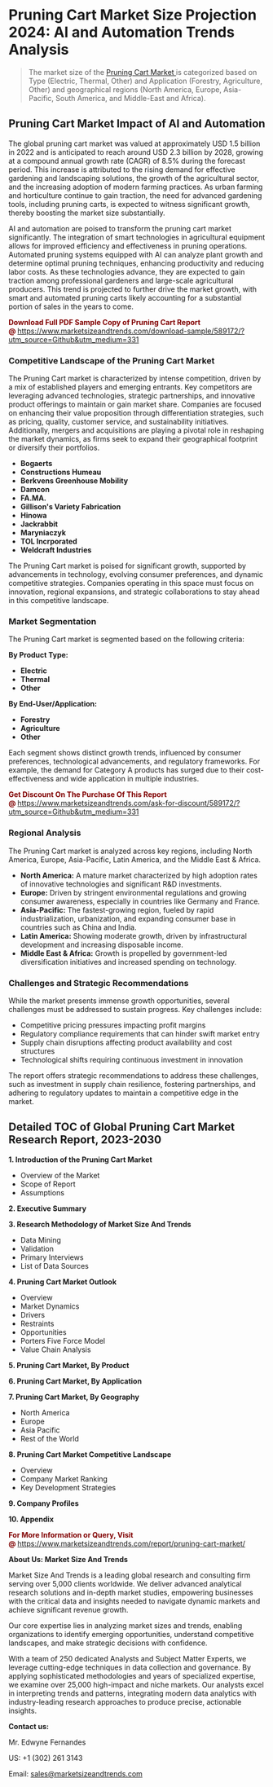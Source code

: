 <h1>Pruning Cart Market Size Projection 2024: AI and Automation Trends Analysis</h1><blockquote><p>The market size of the <a href="https://www.marketsizeandtrends.com/download-sample/589172/?utm_source=Github&amp;utm_medium=331" target="_blank">Pruning Cart Market </a>is categorized based on Type (Electric, Thermal, Other) and Application (Forestry, Agriculture, Other) and geographical regions (North America, Europe, Asia-Pacific, South America, and Middle-East and Africa).</p></blockquote><p><h2>Pruning Cart Market Impact of AI and Automation</h2><p>The global pruning cart market was valued at approximately USD 1.5 billion in 2022 and is anticipated to reach around USD 2.3 billion by 2028, growing at a compound annual growth rate (CAGR) of 8.5% during the forecast period. This increase is attributed to the rising demand for effective gardening and landscaping solutions, the growth of the agricultural sector, and the increasing adoption of modern farming practices. As urban farming and horticulture continue to gain traction, the need for advanced gardening tools, including pruning carts, is expected to witness significant growth, thereby boosting the market size substantially.</p><p>AI and automation are poised to transform the pruning cart market significantly. The integration of smart technologies in agricultural equipment allows for improved efficiency and effectiveness in pruning operations. Automated pruning systems equipped with AI can analyze plant growth and determine optimal pruning techniques, enhancing productivity and reducing labor costs. As these technologies advance, they are expected to gain traction among professional gardeners and large-scale agricultural producers. This trend is projected to further drive the market growth, with smart and automated pruning carts likely accounting for a substantial portion of sales in the years to come.</p></p><p><strong><span style="color: #800000;">Download Full PDF Sample Copy of Pruning Cart Report @</span>&nbsp;</strong><a href="https://www.marketsizeandtrends.com/download-sample/589172/?utm_source=Github&amp;utm_medium=331">https://www.marketsizeandtrends.com/download-sample/589172/?utm_source=Github&amp;utm_medium=331</a></p><h3>Competitive Landscape of the Pruning Cart Market</h3><p>The Pruning Cart market is characterized by intense competition, driven by a mix of established players and emerging entrants. Key competitors are leveraging advanced technologies, strategic partnerships, and innovative product offerings to maintain or gain market share. Companies are focused on enhancing their value proposition through differentiation strategies, such as pricing, quality, customer service, and sustainability initiatives. Additionally, mergers and acquisitions are playing a pivotal role in reshaping the market dynamics, as firms seek to expand their geographical footprint or diversify their portfolios.</p><p><strong><p><ul><li>Bogaerts </li><li> Constructions Humeau </li><li> Berkvens Greenhouse Mobility </li><li> Damcon </li><li> FA.MA. </li><li> Gillison's Variety Fabrication </li><li> Hinowa </li><li> Jackrabbit </li><li> Maryniaczyk </li><li> TOL Incrporated </li><li> Weldcraft Industries</p></li></ul></p></strong></p><p>The Pruning Cart market is poised for significant growth, supported by advancements in technology, evolving consumer preferences, and dynamic competitive strategies. Companies operating in this space must focus on innovation, regional expansions, and strategic collaborations to stay ahead in this competitive landscape.</p><h3>Market Segmentation</h3><p>The Pruning Cart market is segmented based on the following criteria:</p><p><strong>By Product Type:</strong></p><p><strong><p><ul><li>Electric </li><li> Thermal </li><li> Other</p></li></ul></p></strong></p><p><strong>By End-User/Application:</strong></p><p><strong><p><ul><li>Forestry </li><li> Agriculture </li><li> Other</p></li></ul></p></strong></p><p>Each segment shows distinct growth trends, influenced by consumer preferences, technological advancements, and regulatory frameworks. For example, the demand for Category A products has surged due to their cost-effectiveness and wide application in multiple industries.</p><p><strong><span style="color: #800000;">Get Discount On The Purchase Of This Report @&nbsp;</span></strong><a href="https://www.marketsizeandtrends.com/ask-for-discount/589172/?utm_source=Github&amp;utm_medium=331">https://www.marketsizeandtrends.com/ask-for-discount/589172/?utm_source=Github&amp;utm_medium=331</a></p><h3>Regional Analysis</h3><p>The Pruning Cart market is analyzed across key regions, including North America, Europe, Asia-Pacific, Latin America, and the Middle East &amp; Africa.</p><ul><li><strong>North America:</strong> A mature market characterized by high adoption rates of innovative technologies and significant R&amp;D investments.</li><li><strong>Europe:</strong> Driven by stringent environmental regulations and growing consumer awareness, especially in countries like Germany and France.</li><li><strong>Asia-Pacific:</strong> The fastest-growing region, fueled by rapid industrialization, urbanization, and expanding consumer base in countries such as China and India.</li><li><strong>Latin America:</strong> Showing moderate growth, driven by infrastructural development and increasing disposable income.</li><li><strong>Middle East &amp; Africa:</strong> Growth is propelled by government-led diversification initiatives and increased spending on technology.</li></ul><h3>Challenges and Strategic Recommendations</h3><p>While the market presents immense growth opportunities, several challenges must be addressed to sustain progress. Key challenges include:</p><ul><li>Competitive pricing pressures impacting profit margins</li><li>Regulatory compliance requirements that can hinder swift market entry</li><li>Supply chain disruptions affecting product availability and cost structures</li><li>Technological shifts requiring continuous investment in innovation</li></ul><p>The report offers strategic recommendations to address these challenges, such as investment in supply chain resilience, fostering partnerships, and adhering to regulatory updates to maintain a competitive edge in the market.</p><h2>Detailed TOC of Global Pruning Cart Market Research Report, 2023-2030</h2><p><strong>1. Introduction of the Pruning Cart Market</strong></p><ul><li>Overview of the Market</li><li>Scope of Report</li><li>Assumptions&nbsp;</li></ul><p><strong>2. Executive Summary</strong></p><p><strong>3. Research Methodology of <strong>Market Size And Trends</strong></strong></p><ul><li>Data Mining</li><li>Validation</li><li>Primary Interviews</li><li>List of Data Sources&nbsp;</li></ul><p><strong>4. Pruning Cart Market Outlook</strong></p><ul><li>Overview</li><li>Market Dynamics</li><li>Drivers</li><li>Restraints</li><li>Opportunities</li><li>Porters Five Force Model</li><li>Value Chain Analysis&nbsp;</li></ul><p><strong>5. Pruning Cart Market, By Product</strong></p><p><strong>6. Pruning Cart Market, By Application</strong></p><p><strong>7. Pruning Cart Market, By Geography</strong></p><ul><li>North America</li><li>Europe</li><li>Asia Pacific</li><li>Rest of the World&nbsp;</li></ul><p><strong>8. Pruning Cart Market Competitive Landscape</strong></p><ul><li>Overview</li><li>Company Market Ranking</li><li>Key Development Strategies&nbsp;</li></ul><p><strong>9. Company Profiles</strong></p><p><strong>10. Appendix</strong></p><p><strong><span style="color: #800000;">For More Information or Query, Visit @&nbsp;</span></strong><a href="https://www.marketsizeandtrends.com/report/pruning-cart-market/">https://www.marketsizeandtrends.com/report/pruning-cart-market/</a></p><p></p><p><strong>About Us:&nbsp;Market Size And Trends</strong></p><p>Market Size And Trends&nbsp;is a leading global research and consulting firm serving over 5,000 clients worldwide. We deliver advanced analytical research solutions and in-depth market studies, empowering businesses with the critical data and insights needed to navigate dynamic markets and achieve significant revenue growth.</p><p>Our core expertise lies in analyzing market sizes and trends, enabling organizations to identify emerging opportunities, understand competitive landscapes, and make strategic decisions with confidence.</p><p>With a team of 250 dedicated Analysts and Subject Matter Experts, we leverage cutting-edge techniques in data collection and governance. By applying sophisticated methodologies and years of specialized expertise, we examine over 25,000 high-impact and niche markets. Our analysts excel in interpreting trends and patterns, integrating modern data analytics with industry-leading research approaches to produce precise, actionable insights.</p><p><strong>Contact us:</strong></p><p>Mr. Edwyne Fernandes</p><p>US: +1 (302) 261 3143</p><p>Email: <a href="mailto:sales@marketsizeandtrends.com">sales@marketsizeandtrends.com</a>&nbsp;</p>

